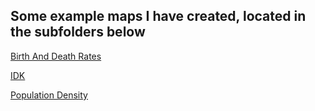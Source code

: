 
## Some example maps I have created, located in the subfolders below

[Birth And Death Rates](Lab07_Data/final/Map1_BirthDeath.pdf)

[IDK](Lab07_Data/final/Map1_NatInc.pdf)

[Population Density](Lab07_Data/final/Map1_PopDen.pdf)
